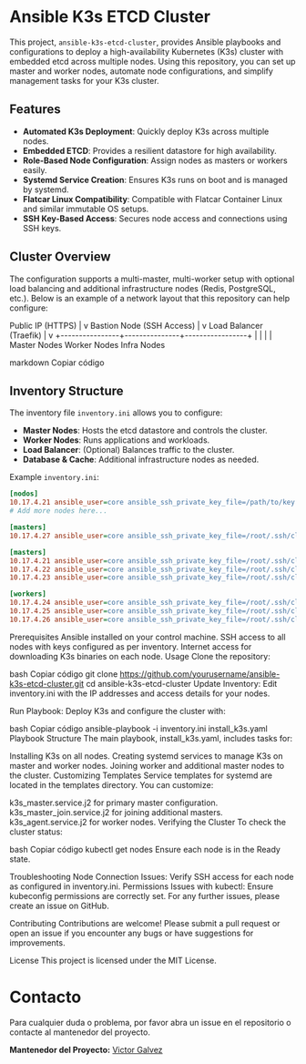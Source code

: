 # Ansible K3s ETCD Cluster

This project, `ansible-k3s-etcd-cluster`, provides Ansible playbooks and configurations to deploy a high-availability Kubernetes (K3s) cluster with embedded etcd across multiple nodes. Using this repository, you can set up master and worker nodes, automate node configurations, and simplify management tasks for your K3s cluster.

## Features
- **Automated K3s Deployment**: Quickly deploy K3s across multiple nodes.
- **Embedded ETCD**: Provides a resilient datastore for high availability.
- **Role-Based Node Configuration**: Assign nodes as masters or workers easily.
- **Systemd Service Creation**: Ensures K3s runs on boot and is managed by systemd.
- **Flatcar Linux Compatibility**: Compatible with Flatcar Container Linux and similar immutable OS setups.
- **SSH Key-Based Access**: Secures node access and connections using SSH keys.

## Cluster Overview

The configuration supports a multi-master, multi-worker setup with optional load balancing and additional infrastructure nodes (Redis, PostgreSQL, etc.). Below is an example of a network layout that this repository can help configure:

Public IP (HTTPS) | v Bastion Node (SSH Access) | v Load Balancer (Traefik) | v +----------------+---------------+-----------------+ | | | | Master Nodes Worker Nodes Infra Nodes

markdown
Copiar código

## Inventory Structure

The inventory file `inventory.ini` allows you to configure:
- **Master Nodes**: Hosts the etcd datastore and controls the cluster.
- **Worker Nodes**: Runs applications and workloads.
- **Load Balancer**: (Optional) Balances traffic to the cluster.
- **Database & Cache**: Additional infrastructure nodes as needed.

Example `inventory.ini`:
```ini
[nodos]
10.17.4.21 ansible_user=core ansible_ssh_private_key_file=/path/to/key ansible_port=22
# Add more nodes here...

[masters]
10.17.4.27 ansible_user=core ansible_ssh_private_key_file=/root/.ssh/cluster_openshift/key_cluster_openshift/id_rsa_key_cluster_openshift ansible_port=22

[masters]
10.17.4.21 ansible_user=core ansible_ssh_private_key_file=/root/.ssh/cluster_openshift/key_cluster_openshift/id_rsa_key_cluster_openshift ansible_port=22
10.17.4.22 ansible_user=core ansible_ssh_private_key_file=/root/.ssh/cluster_openshift/key_cluster_openshift/id_rsa_key_cluster_openshift ansible_port=22
10.17.4.23 ansible_user=core ansible_ssh_private_key_file=/root/.ssh/cluster_openshift/key_cluster_openshift/id_rsa_key_cluster_openshift ansible_port=22

[workers]
10.17.4.24 ansible_user=core ansible_ssh_private_key_file=/root/.ssh/cluster_openshift/key_cluster_openshift/id_rsa_key_cluster_openshift ansible_port=22
10.17.4.25 ansible_user=core ansible_ssh_private_key_file=/root/.ssh/cluster_openshift/key_cluster_openshift/id_rsa_key_cluster_openshift ansible_port=22
10.17.4.26 ansible_user=core ansible_ssh_private_key_file=/root/.ssh/cluster_openshift/key_cluster_openshift/id_rsa_key_cluster_openshift ansible_port=22
```

Prerequisites
Ansible installed on your control machine.
SSH access to all nodes with keys configured as per inventory.
Internet access for downloading K3s binaries on each node.
Usage
Clone the repository:

bash
Copiar código
git clone https://github.com/yourusername/ansible-k3s-etcd-cluster.git
cd ansible-k3s-etcd-cluster
Update Inventory: Edit inventory.ini with the IP addresses and access details for your nodes.

Run Playbook: Deploy K3s and configure the cluster with:

bash
Copiar código
ansible-playbook -i inventory.ini install_k3s.yaml
Playbook Structure
The main playbook, install_k3s.yaml, includes tasks for:

Installing K3s on all nodes.
Creating systemd services to manage K3s on master and worker nodes.
Joining worker and additional master nodes to the cluster.
Customizing Templates
Service templates for systemd are located in the templates directory. You can customize:

k3s_master.service.j2 for primary master configuration.
k3s_master_join.service.j2 for joining additional masters.
k3s_agent.service.j2 for worker nodes.
Verifying the Cluster
To check the cluster status:

bash
Copiar código
kubectl get nodes
Ensure each node is in the Ready state.

Troubleshooting
Node Connection Issues: Verify SSH access for each node as configured in inventory.ini.
Permissions Issues with kubectl: Ensure kubeconfig permissions are correctly set.
For any further issues, please create an issue on GitHub.

Contributing
Contributions are welcome! Please submit a pull request or open an issue if you encounter any bugs or have suggestions for improvements.

License
This project is licensed under the MIT License.

# Contacto

Para cualquier duda o problema, por favor abra un issue en el repositorio o contacte al mantenedor del proyecto.

**Mantenedor del Proyecto:** [Victor Galvez](https://github.com/vhgalvez)